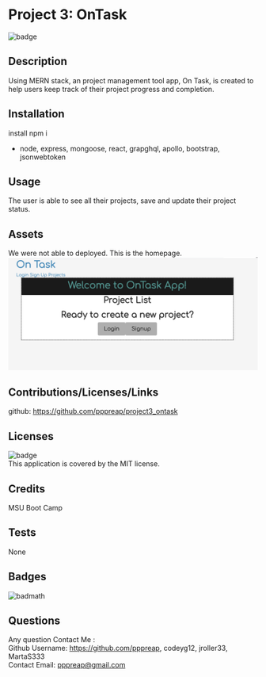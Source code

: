 # Project 3: OnTask
  ![badge](https://img.shields.io/badge/license-MIT-brightgreen)<br />

## Description

Using MERN stack, an project management tool app, On Task, is created to help users keep track of their project progress and completion. 

## Installation
install npm  i
- node, express, mongoose, react, grapghql, apollo, bootstrap, jsonwebtoken


## Usage
The user is able to see all their projects, save and update their project status. 

## Assets
We were not able to deployed. This is the homepage.
![Homepage](./client/src/components/project3.png)


## Contributions/Licenses/Links
github: https://github.com/pppreap/project3_ontask

## Licenses
![badge](https://img.shields.io/badge/license-MIT-brightgreen)
<br />
This application is covered by the MIT license. 

## Credits
MSU Boot Camp

## Tests
None


## Badges

![badmath](https://img.shields.io/github/languages/top/lernantino/badmath)


## Questions
Any question Contact Me :<br/>
Github Username: https://github.com/pppreap, codeyg12, jroller33, MartaS333 <br/>
Contact Email: pppreap@gmail.com

